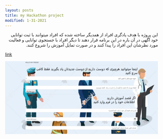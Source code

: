 ```yaml
---
layout: posts
title: my Hackathon project 
modified: 1-31-2021
---
```











<div dir="rtl">
این پروژه با هدف یادگری افراد از همدیگر ساخته شده که افراد میتوانند با ثبت توانایی خود آگهی در آن باره در این برنامه قرار دهند تا دیگر افراد با جستجوی توانایی و فعالیت مورد نظرشان این افراد را پیدا کنند و در صورت تمایل آموزش را شروع کنند.

</div>



[link](http://99522212.pythonanywhere.com/blog/modernform/)






![alt text](../assets/images/atraa.PNG "Picture")
